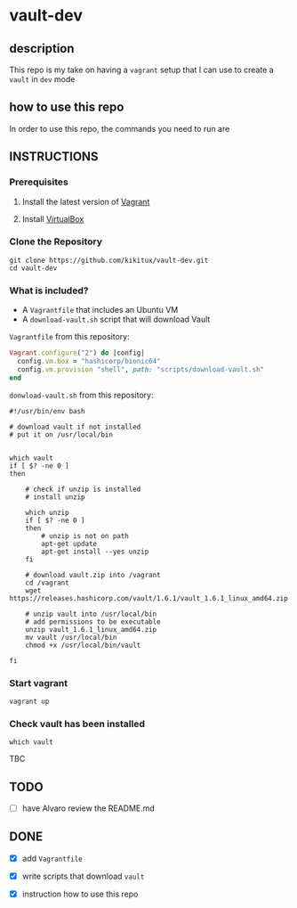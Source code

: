 # vault-dev

## description

This repo is my take on having a `vagrant` setup that I can use to create a `vault` in `dev` mode

## how to use this repo

In order to use this repo, the commands you need to run are

## INSTRUCTIONS

### Prerequisites

1. Install the latest version of [Vagrant](https://www.vagrantup.com/docs/installation)

2. Install [VirtualBox](https://www.virtualbox.org/)

### Clone the Repository

```shell
git clone https://github.com/kikitux/vault-dev.git
cd vault-dev
```

### What is included?

- A `Vagrantfile` that includes an Ubuntu VM
- A `download-vault.sh` script that will download Vault

`Vagrantfile` from this repository:
```ruby
Vagrant.configure("2") do |config|
  config.vm.box = "hashicorp/bionic64"
  config.vm.provision "shell", path: "scripts/download-vault.sh"
end
```

`donwload-vault.sh` from this repository:
```shell
#!/usr/bin/env bash

# download vault if not installed
# put it on /usr/local/bin


which vault
if [ $? -ne 0 ]
then

    # check if unzip is installed
    # install unzip

    which unzip
    if [ $? -ne 0 ]
    then
        # unzip is not on path
        apt-get update
        apt-get install --yes unzip
    fi  

    # download vault.zip into /vagrant
    cd /vagrant
    wget https://releases.hashicorp.com/vault/1.6.1/vault_1.6.1_linux_amd64.zip

    # unzip vault into /usr/local/bin
    # add permissions to be executable
    unzip vault_1.6.1_linux_amd64.zip
    mv vault /usr/local/bin
    chmod +x /usr/local/bin/vault

fi
```

### Start vagrant
```shell
vagrant up
```

### Check vault has been installed
```shell
which vault
```

TBC

## TODO
- [ ] have Alvaro review the README.md
 

## DONE
- [x] add `Vagrantfile`
- [x] write scripts that download `vault`
- [x] instruction how to use this repo

